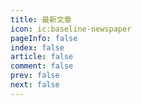 ```yaml
---
title: 最新文章
icon: ic:baseline-newspaper
pageInfo: false
index: false
article: false
comment: false
prev: false
next: false 
---
```


<Catalog />
